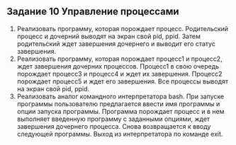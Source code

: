 ## Задание 10 Управление процессами

1) Реализовать программу, которая порождает процесс. Родительский
процесс и дочерний выводят на экран свой pid, ppid. Затем родительский
ждет завершения дочернего и выводит его статус завершения.
2) Реализовать программу, которая порождает процесс1 и процесс2, ждет
завершения дочерних процессов. Процесс1 в свою очередь порождает
процесс3 и процесс4 и ждет их завершения. Процесс2 порождает
процесс5 и ждет его завершения. Все процессы выводят на экран свой
pid, ppid.
3) Реализовать аналог командного интерпретатора bash. При запуске
программы пользователю предлагается ввести имя программы и опции
запуска программы. Программа порождает процесс и в нем выполняет
введенную программу с заданными опциями, ждет завершения
дочернего процесса. Снова возвращается к вводу следующей
программы. Выход из интерпретатора по команде exit.